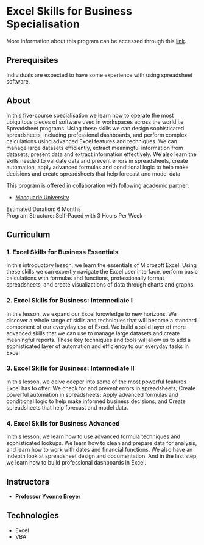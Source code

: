 # Excel Skills for Business Specialisation
 More information about this program can be accessed through this  [link](https://www.coursera.org/specializations/excel).
 
## Prerequisites
Individuals are expected to have some experience with using spreadsheet software.

## About
In this five-course specialisation we learn how to operate the most ubiquitous pieces of software used in workspaces across the world i.e Spreadsheet programs. Using these skills we can design sophisticated spreadsheets, including professional dashboards, and perform complex calculations using advanced Excel features and techniques. We can manage large datasets efficiently, extract meaningful information from datasets, present data and extract information effectively. We also learn the skills needed to validate data and prevent errors in spreadsheets, create automation, apply advanced formulas and conditional logic to help make decisions and create spreadsheets that help forecast and model data

This program is offered in collaboration with following academic partner: 
- [Macquarie University](https://www.mq.edu.au)

Estimated Duration: 6 Months  <br/>
Program Structure: Self-Paced with 3 Hours Per Week

## Curriculum

###  1. Excel Skills for Business Essentials
In this introductory lesson, we learn the essentials of Microsoft Excel. Using these skills we can expertly navigate the Excel user interface, perform basic calculations with formulas and functions, professionally format spreadsheets, and create visualizations of data through charts and graphs. 

### 2. Excel Skills for Business: Intermediate I
In this lesson, we expand our Excel knowledge to new horizons. We discover a whole range of skills and techniques that will become a standard component of our everyday use of Excel. We build a solid layer of more advanced skills that we can use to manage large datasets and create meaningful reports. These key techniques and tools will allow us to add a sophisticated layer of automation and efficiency to our everyday tasks in Excel

### 3. Excel Skills for Business: Intermediate II
In this lesson, we delve deeper into some of the most powerful features Excel has to offer. We check for and prevent errors in spreadsheets; Create powerful automation in spreadsheets; Apply advanced formulas and conditional logic to help make informed business decisions; and Create spreadsheets that help forecast and model data. 

### 4. Excel Skills for Business Advanced
In this lesson, we learn how to use advanced formula techniques and sophisticated lookups. We learn how to clean and prepare data for analysis, and learn how to work with dates and financial functions. We also have an indepth look at spreadsheet design and documentation. And in the last step, we learn how to build professional dashboards in Excel.

## Instructors

- **Professor Yvonne Breyer**

## Technologies

- Excel
- VBA

